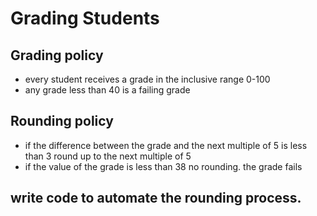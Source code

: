 # Grading Students

## Grading policy

- every student receives a grade in the inclusive range 0-100
- any grade less than 40 is a failing grade

## Rounding policy

- if the difference between the grade and the next multiple of 5 is less than 3 round up to the next multiple of 5
- if the value of the grade is less than 38 no rounding. the grade fails

## write code to automate the rounding process.

